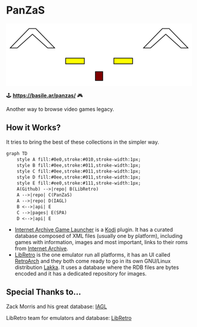 # PanZaS

![^-.-^](https://raw.githubusercontent.com/basilean/panzas/main/style/panzas.svg?sanitaze=true)

:joystick: **https://basile.ar/panzas/** :video_game:

Another way to browse video games legacy.

## How it Works?
It tries to bring the best of these collections in the simpler way.
```mermaid
graph TD
    style A fill:#0e0,stroke:#010,stroke-width:1px;
    style B fill:#0ee,stroke:#011,stroke-width:1px;
    style C fill:#0ee,stroke:#011,stroke-width:1px;
    style D fill:#0ee,stroke:#011,stroke-width:1px;
    style E fill:#ee0,stroke:#111,stroke-width:1px;
    A(Github) -->|repo| B(LibRetro)
    A -->|repo| C(PanZaS)
    A -->|repo| D(IAGL)
    B <-->|api| E
    C -->|pages| E(SPA)
    D <-->|api| E
```
* [Internet Archive Game Launcher](https://github.com/zach-morris/plugin.program.iagl) is a [Kodi](https://github.com/xbmc/xbmc) plugin. It has a curated database composed of XML files (usually one by platform), including games with information, images and most important, links to their roms from [Internet Archive](https://archive.org/).
* [LibRetro](https://github.com/libretro) is the one emulator run all platforms, it has an UI called [RetroArch](https://github.com/libretro/RetroArch) and they both come ready to go in its own GNU/Linux distribution [Lakka](https://github.com/libretro/Lakka-LibreELEC). It uses a database where the RDB files are bytes encoded and it has a dedicated repository for images.

## Special Thanks to... 
Zack Morris and his great database: [IAGL](https://github.com/zach-morris/plugin.program.iagl)

LibRetro team for emulators and database: [LibRetro](https://github.com/libretro/libretro-database)

